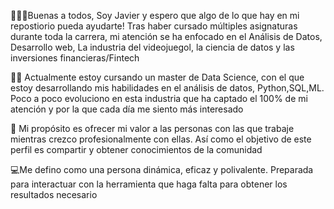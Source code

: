 
👨🏼‍🎓Buenas a todos, Soy Javier y espero que algo de lo que hay en mi repostiorio pueda ayudarte!
  Tras haber cursado múltiples asignaturas durante toda la carrera, mi atención se ha enfocado en el Análisis de Datos,
  Desarrollo web, La industria del videojuegol, la ciencia de datos y las inversiones financieras/Fintech

👨‍💻 Actualmente estoy cursando un master de Data Science, con el que estoy desarrollando mis habilidades en el análisis de datos, Python,SQL,ML.
   Poco a poco evoluciono en esta industria que ha captado el 100% de mi atención y por la que cada día me siento más interesado

🎯 Mi propósito es ofrecer mi valor a las personas con las que trabaje mientras crezco profesionalmente con ellas.
   Así como el objetivo de este perfil es compartir y obtener conocimientos de la comunidad

💻Me defino como una persona dinámica, eficaz y polivalente. Preparada para interactuar con la herramienta que haga falta para obtener los resultados necesario
